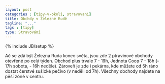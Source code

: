 ```yaml
---
layout: post
categories : [tipy-v-okoli, stravovani]
title: Obchdy v Železné Rudě
tagline: "..."
tags : [tipy]
type: Stravování
---
```

{% include JB/setup %}

Ač se zdá být Železná Ruda konec světa, jsou zde 2 ptravinové obchody otevřené po celý týden. Obchod plus trvale 7 - 19h, Jednota Coop 7 - 18h (- 17h sobota, - 16h neděle). Zároveň je zde i pekárna, kde můžete od 5h ráno dostat čerstvé sušické pečivo (v neděli od 7h). Všechny obchody najdete na pěší zóně v centru.

